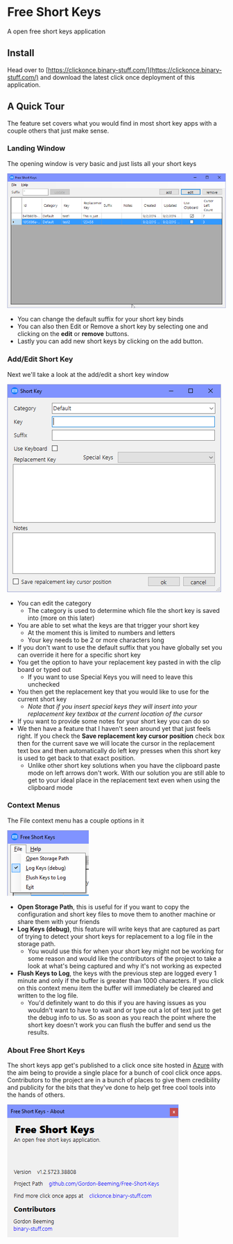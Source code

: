 # Free Short Keys

A open free short keys application

## Install

Head over to [https://clickonce.binary-stuff.com/](https://clickonce.binary-stuff.com/) and download the latest click once deployment of this application.

## A Quick Tour

The feature set covers what you would find in most short key apps with a couple others that just make sense.


### Landing Window

The opening window is very basic and just lists all your short keys

![opening window](images/001.png)

- You can change the default suffix for your short key binds
- You can also then Edit or Remove a short key by selecting one and clicking on the **edit** or **remove** buttons.
- Lastly you can add new short keys by clicking on the add button.

### Add/Edit Short Key

Next we'll take a look at the add/edit a short key window

![add/edit short key](images/002.png)

- You can edit the category
	- The category is used to determine which file the short key is saved into (more on this later)
- You are able to set what the keys are that trigger your short key
	- At the moment this is limited to numbers and letters
	- Your key needs to be 2 or more characters long
- If you don't want to use the default suffix that you have globally set you can override it here for a specific short key 
- You get the option to have your replacement key pasted in with the clip board or typed out
	- If you want to use Special Keys you will need to leave this unchecked
- You then get the replacement key that you would like to use for the current short key
	- *Note that if you insert special keys they will insert into your replacement key textbox at the current location of the cursor*
- If you want to provide some notes for your short key you can do so
- We then have a feature that I haven't seen around yet that just feels right. If you check the **Save replacement key cursor position** check box then for the current save we will locate the cursor in the replacement text box and then automatically do left key presses when this short key is used to get back to that exact position.
	- Unlike other short key solutions when you have the clipboard paste mode on left arrows don't work. With our solution you are still able to get to your ideal place in the replacement text even when using the clipboard mode

### Context Menus

The File context menu has a couple options in it

![file context menu](images/004.png)

- **Open Storage Path**, this is useful for if you want to copy the configuration and short key files to move them to another machine or share them with your friends
- **Log Keys (debug)**, this feature will write keys that are captured as part of trying to detect your short keys for replacement to a log file in the storage path.
	- You would use this for when your short key might not be working for some reason and would like the contributors of the project to take a look at what's being captured and why it's not working as expected
- **Flush Keys to Log**, the keys with the previous step are logged every 1 minute and only if the buffer is greater than 1000 characters. If you click on this context menu item the buffer will immediately be cleared and written to the log file.
	- You'd definitely want to do this if you are having issues as you wouldn't want to have to wait and or type out a lot of text just to get the debug info to us. So as soon as you reach the point where the short key doesn't work you can flush the buffer and send us the results.


### About Free Short Keys

The short keys app get's published to a click once site hosted in [Azure](http://r3f.co/1Q9blXl) with the aim being to provide a single place for a bunch of cool click once apps. Contributors to the project are in a bunch of places to give them credibility and publicity for the bits that they've done to help get free cool tools into the hands of others. 

![about free short keys](images/003.png)
